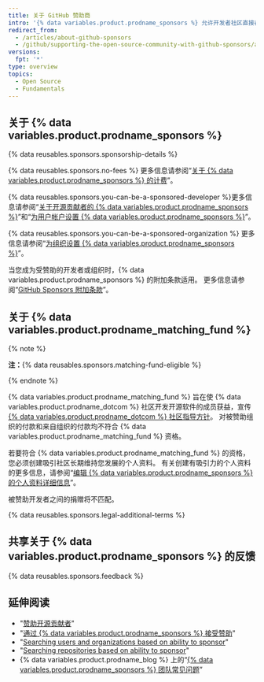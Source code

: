 ```yaml
---
title: 关于 GitHub 赞助商
intro: '{% data variables.product.prodname_sponsors %} 允许开发者社区直接在 {% data variables.product.product_name %} 上为他们设计、构建和维护所需开源项目的人员及组织提供经济支持。'
redirect_from:
  - /articles/about-github-sponsors
  - /github/supporting-the-open-source-community-with-github-sponsors/about-github-sponsors
versions:
  fpt: '*'
type: overview
topics:
  - Open Source
  - Fundamentals
---
```


## 关于 {% data variables.product.prodname_sponsors %}

{% data reusables.sponsors.sponsorship-details %}

{% data reusables.sponsors.no-fees %} 更多信息请参阅“[关于 {% data variables.product.prodname_sponsors %} 的计费](/articles/about-billing-for-github-sponsors)”。

{% data reusables.sponsors.you-can-be-a-sponsored-developer %}更多信息请参阅“[关于开源贡献者的 {% data variables.product.prodname_sponsors %}](/sponsors/receiving-sponsorships-through-github-sponsors/about-github-sponsors-for-open-source-contributors)”和“[为用户帐户设置 {% data variables.product.prodname_sponsors %}](/sponsors/receiving-sponsorships-through-github-sponsors/setting-up-github-sponsors-for-your-user-account)”。

{% data reusables.sponsors.you-can-be-a-sponsored-organization %} 更多信息请参阅“[为组织设置 {% data variables.product.prodname_sponsors %}](/sponsors/receiving-sponsorships-through-github-sponsors/setting-up-github-sponsors-for-your-organization)”。

当您成为受赞助的开发者或组织时，{% data variables.product.prodname_sponsors %} 的附加条款适用。 更多信息请参阅“[GitHub Sponsors 附加条款](/github/site-policy/github-sponsors-additional-terms)”。

## 关于 {% data variables.product.prodname_matching_fund %}

{% note %}

**注：**{% data reusables.sponsors.matching-fund-eligible %}

{% endnote %}

{% data variables.product.prodname_matching_fund %} 旨在使 {% data variables.product.prodname_dotcom %} 社区开发开源软件的成员获益，宣传 [{% data variables.product.prodname_dotcom %} 社区指导方针](/github/site-policy/github-community-guidelines)。 对被赞助组织的付款和来自组织的付款均不符合 {% data variables.product.prodname_matching_fund %} 资格。

若要符合 {% data variables.product.prodname_matching_fund %} 的资格，您必须创建吸引社区长期维持您发展的个人资料。 有关创建有吸引力的个人资料的更多信息，请参阅“[编辑 {% data variables.product.prodname_sponsors %} 的个人资料详细信息](/sponsors/receiving-sponsorships-through-github-sponsors/editing-your-profile-details-for-github-sponsors)”。

被赞助开发者之间的捐赠将不匹配。

{% data reusables.sponsors.legal-additional-terms %}

## 共享关于 {% data variables.product.prodname_sponsors %} 的反馈

{% data reusables.sponsors.feedback %}

## 延伸阅读
- "[赞助开源贡献者](/sponsors/sponsoring-open-source-contributors)"
- "[通过 {% data variables.product.prodname_sponsors %} 接受赞助](/sponsors/receiving-sponsorships-through-github-sponsors)"
- "[Searching users and organizations based on ability to sponsor](/github/searching-for-information-on-github/searching-on-github/searching-users#search-based-on-ability-to-sponsor)"
- "[Searching repositories based on ability to sponsor](/github/searching-for-information-on-github/searching-on-github/searching-for-repositories#search-based-on-ability-to-sponsor)"
- {% data variables.product.prodname_blog %} 上的“[{% data variables.product.prodname_sponsors %} 团队常见问题](https://github.blog/2019-06-12-faq-with-the-github-sponsors-team/)”
